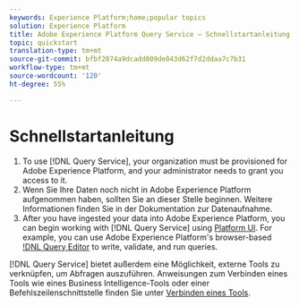 ```yaml
---
keywords: Experience Platform;home;popular topics
solution: Experience Platform
title: Adobe Experience Platform Query Service – Schnellstartanleitung
topic: quickstart
translation-type: tm+mt
source-git-commit: bfbf2074a9dcadd809de043d62f7d2ddaa7c7b31
workflow-type: tm+mt
source-wordcount: '120'
ht-degree: 55%

---
```



# Schnellstartanleitung

1. To use [!DNL Query Service], your organization must be provisioned for Adobe Experience Platform, and your administrator needs to grant you access to it.
2. Wenn Sie Ihre Daten noch nicht in Adobe Experience Platform aufgenommen haben, sollten Sie an dieser Stelle beginnen. Weitere Informationen finden Sie in der Dokumentation zur Datenaufnahme.
3. After you have ingested your data into Adobe Experience Platform, you can begin working with [!DNL Query Service] using [Platform UI](ui/overview.md). For example, you can use Adobe Experience Platform&#39;s browser-based [!DNL Query Editor](ui/user-guide.md) to write, validate, and run queries.


[!DNL Query Service] bietet außerdem eine Möglichkeit, externe Tools zu verknüpfen, um Abfragen auszuführen. Anweisungen zum Verbinden eines Tools wie eines Business Intelligence-Tools oder einer Befehlszeilenschnittstelle finden Sie unter [Verbinden eines Tools](clients/overview.md).


